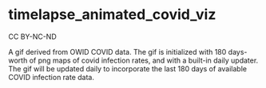 # timelapse_animated_covid_viz
CC BY-NC-ND

A gif derived from OWID COVID data. The gif is initialized with 180 days-worth of png maps of covid infection rates, and with a built-in daily updater. The gif will be updated daily to incorporate the last 180 days of available COVID infection rate data. 
